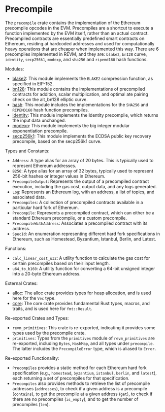 # Precompile

The `precompile` crate contains the implementation of the Ethereum precompile opcodes in the EVM. Precompiles are a shortcut to execute a function implemented by the EVM itself, rather than an actual contract. Precompiled contracts are essentially predefined smart contracts on Ethereum, residing at hardcoded addresses and used for computationally heavy operations that are cheaper when implemented this way. There are 6 precompiles implemented in REVM, and they are: `blake2`, `bn128` curve, `identity`, `secp256k1`, `modexp`, and `sha256` and `ripemd160` hash functions.

Modules:

- [blake2](./precompile/blake2.md): This module implements the `BLAKE2` compression function, as specified in EIP-152.
- [bn128](./precompile/bn128.md): This module contains the implementations of precompiled contracts for addition, scalar multiplication, and optimal ate pairing check on the alt_bn128 elliptic curve.
- [hash](./precompile/hash.md): This module includes the implementations for the `SHA256` and `RIPEMD160` hash function precompiles.
- [identity](./precompile/identity.md): This module implements the Identity precompile, which returns the input data unchanged.
- [modexp](./precompile/modexp.md): This module implements the big integer modular exponentiation precompile.
- [secp256k1](./precompile/secp256k1.md): This module implements the ECDSA public key recovery precompile, based on the secp256k1 curve.

Types and Constants:

- `Address`: A type alias for an array of 20 bytes. This is typically used to represent Ethereum addresses.
- `B256`: A type alias for an array of 32 bytes, typically used to represent 256-bit hashes or integer values in Ethereum.
- `PrecompileOutput`: Represents the output of a precompiled contract execution, including the gas cost, output data, and any logs generated.
- `Log`: Represents an Ethereum log, with an address, a list of topics, and associated data.
- `Precompiles`: A collection of precompiled contracts available in a particular hard fork of Ethereum.
- `Precompile`: Represents a precompiled contract, which can either be a standard Ethereum precompile, or a custom precompile.
- `PrecompileWithAddress`: Associates a precompiled contract with its address.
- `SpecId`: An enumeration representing different hard fork specifications in Ethereum, such as Homestead, Byzantium, Istanbul, Berlin, and Latest.

Functions:

- `calc_linear_cost_u32`: A utility function to calculate the gas cost for certain precompiles based on their input length.
- `u64_to_b160`: A utility function for converting a 64-bit unsigned integer into a 20-byte Ethereum address.

External Crates:

- [alloc](https://doc.rust-lang.org/alloc/): The alloc crate provides types for heap allocation, and is used here for the `Vec` type.
- [core](https://doc.rust-lang.org/core/): The core crate provides fundamental Rust types, macros, and traits, and is used here for `fmt::Result`.

Re-exported Crates and Types:

- `revm_primitives`: This crate is re-exported, indicating it provides some types used by the precompile crate.
- `primitives`: Types from the `primitives` module of `revm_primitives` are re-exported, including `Bytes`, `HashMap`, and all types under `precompile`. The latter includes the `PrecompileError` type, which is aliased to `Error`.

Re-exported Functionality:

- `Precompiles` provides a static method for each Ethereum hard fork specification (e.g., `homestead`, `byzantium`, `istanbul`, `berlin`, and `latest`), each returning a set of precompiles for that specification.
- `Precompiles` also provides methods to retrieve the list of precompile addresses (`addresses`), to check if a given address is a precompile (`contains`), to get the precompile at a given address (`get`), to check if there are no precompiles (`is_empty`), and to get the number of precompiles (`len`).
